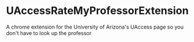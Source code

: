 # UAccessRateMyProfessorExtension
A chrome extension for the University of Arizona's UAccess page so you don't have to look up the professor
